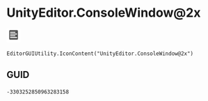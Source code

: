 # UnityEditor.ConsoleWindow@2x
![](/img/UnityEditor.ConsoleWindow@2x.png)

``` CSharp
EditorGUIUtility.IconContent("UnityEditor.ConsoleWindow@2x")
```
## GUID
```
-3303252850963283158
```

